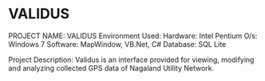 VALIDUS
=======

PROJECT NAME:  VALIDUS
Environment Used: 
Hardware: Intel Pentium O/s: Windows 7
Software: MapWindow, VB.Net, C#
Database: SQL Lite

Project Description:
Validus is an interface provided for viewing, modifying and analyzing collected GPS data of Nagaland Utility Network. 
